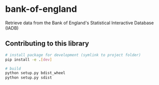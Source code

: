 # bank-of-england
Retrieve data from the Bank of England's Statistical Interactive Database (IADB)

## Contributing to this library
```bash
# install package for development (symlink to project folder)
pip install -e .[dev]

# build
python setup.py bdist_wheel
python setup.py sdist
```
